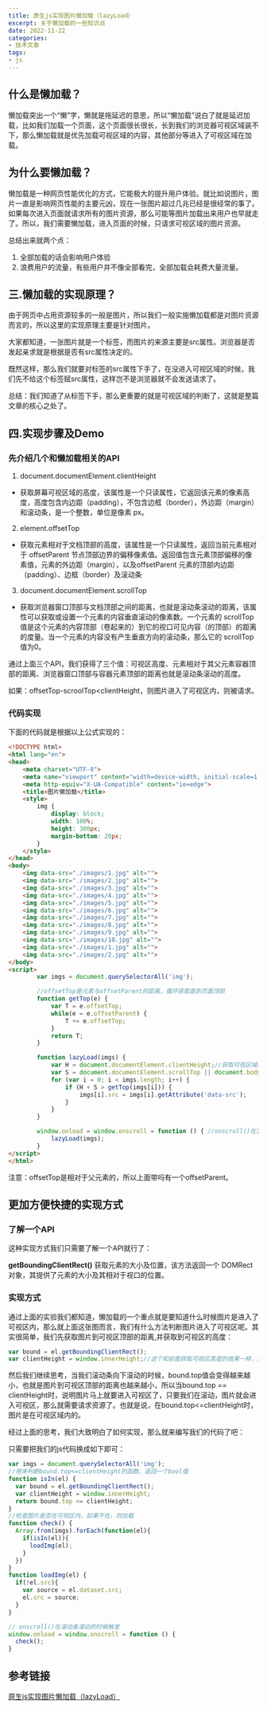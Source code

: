 ```yaml
---
title: 原生js实现图片懒加载（lazyLoad）
excerpt: 关于懒加载的一些知识点
date: 2022-11-22
categories:
- 技术文章
tags:
- js
---
```


## 什么是懒加载？
懒加载突出一个“懒”字，懒就是拖延迟的意思，所以“懒加载”说白了就是延迟加载，比如我们加载一个页面，这个页面很长很长，长到我们的浏览器可视区域装不下，那么懒加载就是优先加载可视区域的内容，其他部分等进入了可视区域在加载。

## 为什么要懒加载？
懒加载是一种网页性能优化的方式，它能极大的提升用户体验。就比如说图片，图片一直是影响网页性能的主要元凶，现在一张图片超过几兆已经是很经常的事了。如果每次进入页面就请求所有的图片资源，那么可能等图片加载出来用户也早就走了。所以，我们需要懒加载，进入页面的时候，只请求可视区域的图片资源。

总结出来就两个点：
1. 全部加载的话会影响用户体验
2. 浪费用户的流量，有些用户并不像全部看完，全部加载会耗费大量流量。

## 三.懒加载的实现原理？
由于网页中占用资源较多的一般是图片，所以我们一般实施懒加载都是对图片资源而言的，所以这里的实现原理主要是针对图片。

大家都知道，一张图片就是一个<img>标签，而图片的来源主要是src属性。浏览器是否发起亲求就是根据是否有src属性决定的。

既然这样，那么我们就要对<img>标签的src属性下手了，在没进入可视区域的时候，我们先不给这个<img>标签赋src属性，这样岂不是浏览器就不会发送请求了。

总结：我们知道了从<img>标签下手，那么更重要的就是可视区域的判断了，这就是整篇文章的核心之处了。

## 四.实现步骤及Demo
### 先介绍几个和懒加载相关的API
1. document.documentElement.clientHeight
  - 获取屏幕可视区域的高度，该属性是一个只读属性，它返回该元素的像素高度，高度包含内边距（padding），不包含边框（border），外边距（margin）和滚动条，是一个整数，单位是像素 px。
2. element.offsetTop
  - 获取元素相对于文档顶部的高度，该属性是一个只读属性，返回当前元素相对于 offsetParent 节点顶部边界的偏移像素值。返回值包含元素顶部偏移的像素值，元素的外边距（margin），以及offsetParent 元素的顶部内边距（padding）、边框（border）及滚动条
3. document.documentElement.scrollTop
  - 获取浏览器窗口顶部与文档顶部之间的距离，也就是滚动条滚动的距离，该属性可以获取或设置一个元素的内容垂直滚动的像素数。一个元素的 scrollTop 值是这个元素的内容顶部（卷起来的）到它的视口可见内容（的顶部）的距离的度量。当一个元素的内容没有产生垂直方向的滚动条，那么它的 scrollTop 值为0。

通过上面三个API，我们获得了三个值：可视区高度、元素相对于其父元素容器顶部的距离、浏览器窗口顶部与容器元素顶部的距离也就是滚动条滚动的高度。

如果：offsetTop-scroolTop<clientHeight，则图片进入了可视区内，则被请求。

### 代码实现
下面的代码就是根据以上公式实现的：
```html
<!DOCTYPE html>
<html lang="en">
<head>
    <meta charset="UTF-8">
    <meta name="viewport" content="width=device-width, initial-scale=1.0">
    <meta http-equiv="X-UA-Compatible" content="ie=edge">
    <title>图片懒加载</title>
    <style>
        img {
            display: block;
            width: 100%;
            height: 300px;
            margin-bottom: 20px;
        }
    </style>
</head>
<body>
    <img data-src="./images/1.jpg" alt="">
    <img data-src="./images/2.jpg" alt="">
    <img data-src="./images/3.jpg" alt="">
    <img data-src="./images/4.jpg" alt="">
    <img data-src="./images/5.jpg" alt="">
    <img data-src="./images/6.jpg" alt="">
    <img data-src="./images/7.jpg" alt="">
    <img data-src="./images/8.jpg" alt="">
    <img data-src="./images/9.jpg" alt="">
    <img data-src="./images/10.jpg" alt="">
    <img data-src="./images/1.jpg" alt="">
    <img data-src="./images/2.jpg" alt="">
</body>
<script>
        var imgs = document.querySelectorAll('img');

        //offsetTop是元素与offsetParent的距离，循环获取直到页面顶部
        function getTop(e) {
            var T = e.offsetTop;
            while(e = e.offsetParent) {
                T += e.offsetTop;
            }
            return T;
        }

        function lazyLoad(imgs) {
            var H = document.documentElement.clientHeight;//获取可视区域高度
            var S = document.documentElement.scrollTop || document.body.scrollTop;
            for (var i = 0; i < imgs.length; i++) {
                if (H + S > getTop(imgs[i])) {
                    imgs[i].src = imgs[i].getAttribute('data-src');
                }
            }
        }

        window.onload = window.onscroll = function () { //onscroll()在滚动条滚动的时候触发
            lazyLoad(imgs);
        }
</script>
</html>
```

注意：offsetTop是相对于父元素的，所以上面带吗有一个offsetParent。

## 更加方便快捷的实现方式
### 了解一个API

这种实现方式我们只需要了解一个API就行了：

**getBoundingClientRect()**
获取元素的大小及位置，该方法返回一个 DOMRect 对象，其提供了元素的大小及其相对于视口的位置。

### 实现方式
通过上面的实验我们都知道，懒加载的一个重点就是要知道什么时候图片是进入了可视区内，那么就上面这张图而言，我们有什么方法判断图片进入了可视区呢。其实很简单，我们先获取图片到可视区顶部的距离,并获取到可视区的高度：
```javascript
var bound = el.getBoundingClientRect();
var clientHeight = window.innerHeight;//这个和前面获取可视区高度的效果一样，只是兼容性问题
```

然后我们继续思考，当我们滚动条向下滚动的时候，bound.top值会变得越来越小，也就是图片到可视区顶部的距离也越来越小，所以当bound.top == clientHeight时，说明图片马上就要进入可视区了，只要我们在滚动，图片就会进入可视区，那么就需要请求资源了。也就是说，在bound.top<=clientHeight时，图片是在可视区域内的。

经过上面的思考，我们大致明白了如何实现，那么就来编写我们的代码了吧：

只需要把我们的js代码换成如下即可：
```javascript
var imgs = document.querySelectorAll('img');
//用来判断bound.top<=clientHeight的函数，返回一个bool值
function isIn(el) {
  var bound = el.getBoundingClientRect();
  var clientHeight = window.innerHeight;
  return bound.top <= clientHeight;
} 
//检查图片是否在可视区内，如果不在，则加载
function check() {
  Array.from(imgs).forEach(function(el){
    if(isIn(el)){
      loadImg(el);
    }
  })
}
function loadImg(el) {
  if(!el.src){
    var source = el.dataset.src;
    el.src = source;
  }
}

// onscroll()在滚动条滚动的时候触发
window.onload = window.onscroll = function () {
  check();
}
```

## 参考链接
[原生js实现图片懒加载（lazyLoad）](https://zhuanlan.zhihu.com/p/55311726)


  
